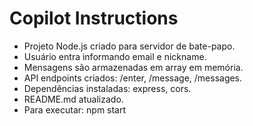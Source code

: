 # Copilot Instructions

- Projeto Node.js criado para servidor de bate-papo.
- Usuário entra informando email e nickname.
- Mensagens são armazenadas em array em memória.
- API endpoints criados: /enter, /message, /messages.
- Dependências instaladas: express, cors.
- README.md atualizado.
- Para executar: npm start
